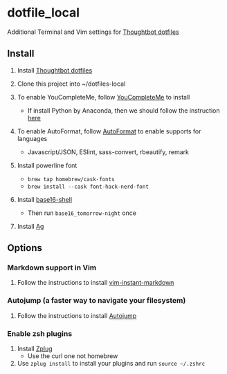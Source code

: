 # dotfile_local
Additional Terminal and Vim settings for [Thoughtbot dotfiles](https://github.com/thoughtbot/dotfiles)

## Install
1. Install [Thoughtbot dotfiles](https://github.com/thoughtbot/dotfiles)
2. Clone this project into ~/dotfiles-local
3. To enable YouCompleteMe, follow [YouCompleteMe](https://github.com/Valloric/YouCompleteMe#installation) to install
    * If install Python by Anaconda, then we should follow the instruction [here](https://github.com/Valloric/YouCompleteMe/issues/1241#issuecomment-335051278)
4. To enable AutoFormat, follow [AutoFormat](https://github.com/Chiel92/vim-autoformat#default-formatprograms) to enable supports for languages
    * Javascript/JSON, ESlint, sass-convert, rbeautify, remark
5. Install powerline font
    * `brew tap homebrew/cask-fonts`
    * `brew install --cask font-hack-nerd-font`
6. Install [base16-shell](https://github.com/chriskempson/base16-shell)
    * Then run `base16_tomorrow-night` once

7. Install [Ag](https://github.com/ggreer/the_silver_searcher)

## Options
### Markdown support in Vim
1. Follow the instructions to install [vim-instant-markdown](https://github.com/suan/vim-instant-markdown)

### Autojump (a faster way to navigate your filesystem)
1. Follow the instructions to install [Autojump](https://github.com/wting/autojump#name)
### Enable zsh plugins
1. Install [Zplug](https://github.com/zplug/zplug#user-content-using-homebrew-os-x)
    * Use the curl one not homebrew
2. Use `zplug install` to install your plugins and run `source ~/.zshrc`

